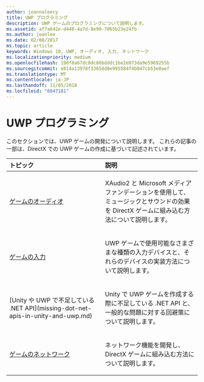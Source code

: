 ```yaml
---
author: joannaleecy
title: UWP プログラミング
description: UWP ゲームのプログラミングについて説明します。
ms.assetid: af7a642e-d448-4a7d-8e90-7065b23e24fb
ms.author: joanlee
ms.date: 02/08/2017
ms.topic: article
keywords: Windows 10, UWP, オーディオ, 入力, ネットワーク
ms.localizationpriority: medium
ms.openlocfilehash: 190f8a67dc8dc86bdddc1be2e073da9e5969255b
ms.sourcegitcommit: e814a13978f33654d8e995584f4b047cb53e0aef
ms.translationtype: MT
ms.contentlocale: ja-JP
ms.lasthandoff: 11/05/2018
ms.locfileid: "6047181"
---
```

# <a name="uwp-programming"></a>UWP プログラミング

このセクションでは、UWP ゲームの開発について説明します。 これらの記事の一部は、DirectX での UWP ゲームの作成に基づいて記述されています。


<table>
<colgroup>
<col width="50%" />
<col width="50%" />
</colgroup>
<thead>
<tr class="header">
<th align="left">トピック</th>
<th align="left">説明</th>
</tr>
</thead>
<tbody>
<tr class="odd">
<td align="left"><p><a href="working-with-audio-in-your-directx-game.md">ゲームのオーディオ</a></p></td>
<td align="left"><p>XAudio2 と Microsoft メディア ファンデーションを使用して、ミュージックとサウンドの効果を DirectX ゲームに組み込む方法について説明します。</p></td>
</tr>
<tr class="even">
<td align="left"><p><a href="input-for-games.md">ゲームの入力</a></p></td>
<td align="left"><p>UWP ゲームで使用可能なさまざまな種類の入力デバイスと、それらのデバイスの実装方法について説明します。</p></td>
</tr>
<tr class="odd">
    <td align="left">
        <p>[Unity や UWP で不足している .NET API](missing-dot-net-apis-in-unity-and-uwp.md)</p>
    </td>
    <td align="left">
        <p>Unity で UWP ゲームを作成する際に不足している .NET API と、一般的な問題に対する回避策について説明します。</p>
    </td>
</tr>
<tr class="even">
<td align="left"><p><a href="work-with-networking-in-your-directx-game.md">ゲームのネットワーク</a></p></td>
<td align="left"><p>ネットワーク機能を開発し、DirectX ゲームに組み込む方法について説明します。</p></td>
</tr>
</tbody>
</table>
 

 

 




